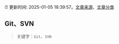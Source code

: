 :alarm_clock: 更新时间: 2025-01-05 18:39:57。[文章来源](/README.md)、[文章分类](/TAGS.md)

## Git、SVN


> 关键字：`Git`、`SVN`




